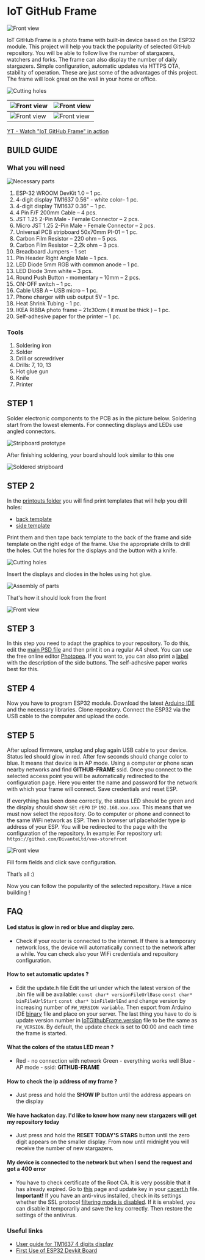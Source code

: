 # IoT GitHub Frame

![Front view](/docs/photos/ready_5.jpg)

IoT GitHub Frame is a photo frame with built-in device based on the ESP32 module. This project will help you track the popularity of selected GitHub repository. You will be able to follow live the number of stargazers, watchers and forks. The frame can also display the number of daily stargazers. Simple configuration, automatic updates via HTTPS OTA, stability of operation. These are just some of the advantages of this project. The frame will look great on the wall in your home or office. 

![Cutting holes](/docs/photos/photo_7.jpg)


| ![Front view](/docs/photos/ready_1.jpg) | ![Front view](/docs/photos/ready_2.jpg) |
|--|--|
| ![Front view](/docs/photos/ready_3.jpg) | ![Front view](/docs/photos/ready_4.jpg) |


[YT - Watch "IoT GitHub Frame" in action](https://youtu.be/0hm3B-3gIzI)


## BUILD GUIDE

### What you will need

![Necessary parts](/docs/photos/photo_1.jpg)

1. ESP-32 WROOM DevKit 1.0 – 1 pc.
2. 4-digit display TM1637 0.56" - white color– 1 pc.
3. 4-digit display TM1637 0.36" – 1 pc.
4. 4 Pin F/F  200mm Cable – 4 pcs.
5. JST 1.25 2-Pin Male - Female Connector – 2 pcs.
6. Micro JST 1.25 2-Pin Male - Female Connector – 2 pcs.
7. Universal PCB stripboard 50x70mm PI-01 – 1 pc.
8. Carbon Film Resistor – 220 ohm – 5 pcs.
9. Carbon Film Resistor – 2,2k ohm – 3 pcs.
10. Breadboard Jumpers - 1 set
11. Pin Header Right Angle Male – 1 pcs.
12. LED Diode 5mm RGB with common anode – 1 pc.
13. LED Diode 3mm white – 3 pcs.
14. Round Push Button - momentary – 10mm – 2 pcs.
15. ON-OFF switch – 1 pc.
16. Cable USB A – USB micro – 1 pc.
17. Phone charger with usb output 5V  – 1 pc.
18. Heat Shrink Tubing - 1 pc.
19. IKEA RIBBA photo frame – 21x30cm ( it must be thick  ) – 1 pc.
20. Self-adhesive paper for the printer – 	1 pc.

### Tools
1. Soldering iron
2. Solder
3. Drill or screwdriver
4. Drills: 7, 10, 13
5. Hot glue gun
6. Knife
7. Printer

## STEP 1
Solder electronic components to the PCB as in the picture below. Soldering start from the lowest elements. For connecting displays and LEDs use angled connectors.

![Stripboard prototype](/docs/IoTGitHubFrame_stripboard.png)

After finishing soldering, your board should look similar to this one

![Soldered stripboard](/docs/photos/photo_2.jpg)

## STEP 2

In the [printouts folder](https://github.com/sqra/iot-github-frame/tree/master/printouts) you will find print templates that will help you drill holes:
- [back template](https://github.com/sqra/iot-github-frame/blob/master/printouts/drilling-template-back.pdf)
- [side template](https://github.com/sqra/iot-github-frame/blob/master/printouts/drilling-template-side-buttons.pdf)

Print them and then tape back template to the back of the frame and side template on the right edge of the frame. Use the appropriate drills to drill the holes. Cut the holes for the displays and the button with a knife.

![Cutting holes](/docs/photos/photo_5.jpg)

Insert the displays and diodes in the holes using hot glue.

![Assembly of parts](/docs/photos/photo_3.jpg)

That's how it should look from the front

![Front view](/docs/photos/photo_4.jpg)

## STEP 3

In this step you need to adapt the graphics to your repository. To do this, edit the [main PSD file](https://github.com/sqra/iot-github-frame/blob/master/printouts/main-graphics-template.psd) and then print it on a regular A4 sheet. You can use the free online editor [Photopea](https://www.photopea.com/). If you want to, you can also print a [label](https://github.com/sqra/iot-github-frame/blob/master/printouts/side-buttons-labels.psd) with the description of the side buttons. The self-adhesive paper works best for this.

## STEP 4

Now you have to program ESP32 module. Download the latest [Arduino IDE](https://www.arduino.cc/en/main/software) and the necessary libraries. Clone repository. Connect the ESP32 via the USB cable to the computer and upload the code.

## STEP 5

After upload firmware, unplug and plug again USB cable to your device. Status led should glow in red. After few seconds should change color to blue. It means that device is in AP mode. Using a computer or phone scan nearby networks and find **GITHUB-FRAME** ssid. 
Once you connect to the selected access point you will be automatically redirected to the configuration page. Here you enter the name and password for the network with which your frame will connect. 
Save credentials and reset ESP.

If everything has been done correctly, the status LED should be green and the display should show ```SEt```  ```rEPO```  ```IP```  ```192.168.xxx.xxx```. This means that we must now select the repository. Go to computer or phone and connect to the same WiFi network as ESP. Then in browser url placeholder type ip address of your ESP. You will be redirected to the page with the configuration of the repository. In example: 
For repository url: ```https://github.com/DivanteLtd/vue-storefront```

![Front view](/docs/photos/photo_6.jpg)

Fill form fields and click save configuration. 



That’s all :)

Now you can follow the popularity of the selected repository. 
Have a nice building !


## FAQ

#### Led status is glow in red or blue and display zero.
- Check if your router is connected to the internet. If there is a temporary network loss, the device will automatically connect to the network after a while. You can check also your WiFi credentials and repository configuration.

#### How to set automatic updates ?
- Edit the update.h file
Edit the url under which the latest version of the .bin file will be available:
`const char* versionFileUrlBase`
`const char* binFileUrlStart`
`const char* binFileUrlEnd`
and change version by increasing number of 
`FW_VERSION variable`. 
Then export from Arduino IDE [binary](https://github.com/sqra/iot-github-frame/blob/master/OTA/IoTGithubFrame.ino.esp32.bin) file and place on your server. The last thing you have to do is update version number in [IoTGithubFrame.version](https://github.com/sqra/iot-github-frame/blob/master/OTA/IoTGithubFrame.version) file to be the same as `FW_VERSION`. By default, the update check is set to 00:00 and each time the frame is started.

#### What the colors of the status LED mean ?
- Red - no connection with network
Green - everything works well
Blue - AP mode - ssid: **GITHUB-FRAME**

#### How to check the ip address of my frame ?
- Just press and hold the **SHOW IP** button until the address appears on the display

#### We have hackaton day. I'd like to know how many new stargazers will get my repository today
- Just press and hold the **RESET TODAY'S STARS** button until the zero digit appears on the smaller display. From now until midnight you will receive the number of new stargazers.

#### My device is connected to the network but when I send the request and got a 400 error
- You have to check certificate of the Root CA. It is very possible that it has already expired. Go to [this](https://techtutorialsx.com/2017/11/18/esp32-arduino-https-get-request/) page and update key in your [cacert.h](https://github.com/sqra/iot-github-frame/blob/master/cacert.h) file.
**Important!** If you have an anti-virus installed, check in its settings whether the SSL protocol [filtering mode is disabled](https://support.eset.com/kb3126/?locale=en_US&viewlocale=en_US). If it is enabled, you can disable it temporarily and save the key correctly. Then restore the settings of the antivirus. 


### Useful links

- [User guide for TM1637 4 digits display](https://halckemy.s3.amazonaws.com/uploads/attachments/257650/user_guide_for_tm1637_4_digits_display_Yr8LQNg7dV.pdf)
- [First Use of ESP32 Devkit Board](https://startingelectronics.org/articles/ESP32-WROOM-testing/)





